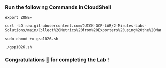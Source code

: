 ### Run the following Commands in CloudShell

```
export ZONE=
```
```
curl -LO raw.githubusercontent.com/QUICK-GCP-LAB/2-Minutes-Labs-Solutions/main/Collect%20Metrics%20from%20Exporters%20using%20the%20Managed%20Service%20for%20Prometheus/gsp1026.sh

sudo chmod +x gsp1026.sh

./gsp1026.sh
```

### Congratulations 🎉 for completing the Lab !
